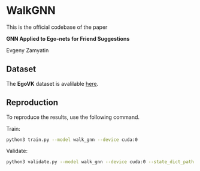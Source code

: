 # WalkGNN #
This is the official codebase of the paper

**GNN Applied to Ego-nets for Friend Suggestions**

Evgeny Zamyatin

## Dataset ##
The **EgoVK** dataset is avalilable [here](https://cloud.mail.ru/public/sifM/Ar2mzHaKk).


## Reproduction ##
To reproduce the results, use the following command.

Train:
```bash
python3 train.py --model walk_gnn --device cuda:0
```

Validate:
```bash
python3 validate.py --model walk_gnn --device cuda:0 --state_dict_path <path>
```
